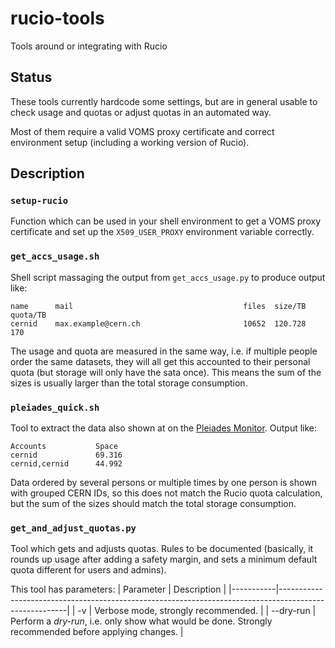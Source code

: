 # rucio-tools
Tools around or integrating with Rucio

## Status

These tools currently hardcode some settings, but are in general usable to check usage and quotas or adjust quotas in an automated way.

Most of them require a valid VOMS proxy certificate and correct environment setup (including a working version of Rucio).

## Description

### `setup-rucio`
Function which can be used in your shell environment to get a VOMS proxy certificate and set up the `X509_USER_PROXY` environment variable correctly.

### `get_accs_usage.sh`
Shell script massaging the output from `get_accs_usage.py` to produce output like:
```
name      mail                                      files  size/TB      quota/TB
cernid    max.example@cern.ch                       10652  120.728      170
```
The usage and quota are measured in the same way, i.e. if multiple people order the same datasets, they will all get this accounted to their personal quota (but storage will only have the sata once). This means the sum of the sizes is usually larger than the total storage consumption.

### `pleiades_quick.sh`
Tool to extract the data also shown at on the [Pleiades Monitor](https://localgroupdisk.pleiades.uni-wuppertal.de/). Output like:
```
Accounts           Space
cernid             69.316
cernid,cernid      44.992
```
Data ordered by several persons or multiple times by one person is shown with grouped CERN IDs, so this does not match the Rucio quota calculation, but the sum of the sizes should match the total storage consumption.

### `get_and_adjust_quotas.py`
Tool which gets and adjusts quotas. Rules to be documented (basically, it rounds up usage after adding a safety margin, and sets a minimum default quota different for users and admins).

This tool has parameters:
| Parameter | Description                                                                                           |
|-----------|-------------------------------------------------------------------------------------------------------|
| -v        | Verbose mode, strongly recommended.                                                                   |
| --dry-run | Perform a _dry-run_, i.e. only show what would be done. Strongly recommended before applying changes. |
